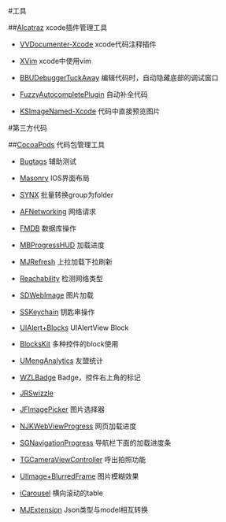 #工具

##[Alcatraz](http://alcatraz.io) xcode插件管理工具


* [VVDocumenter-Xcode](https://github.com/onevcat/VVDocumenter-Xcode) xcode代码注释插件

* [XVim](http://xvim.org) xcode中使用vim

* [BBUDebuggerTuckAway](https://github.com/neonichu/BBUDebuggerTuckAway) 编辑代码时，自动隐藏底部的调试窗口

* [FuzzyAutocompletePlugin](https://github.com/FuzzyAutocomplete/FuzzyAutocompletePlugin) 自动补全代码

* [KSImageNamed-Xcode](https://github.com/ksuther/KSImageNamed-Xcode) 代码中直接预览图片



#第三方代码


##[CocoaPods](https://cocoapods.org) 代码包管理工具

* [Bugtags](https://bugtags.com) 辅助测试

* [Masonry](https://github.com/SnapKit/Masonry) IOS界面布局

* [SYNX](https://github.com/venmo/synx) 批量转换group为folder

* [AFNetworking](https://github.com/AFNetworking/AFNetworking) 网络请求

* [FMDB](https://github.com/ccgus/fmdb) 数据库操作

* [MBProgressHUD](https://github.com/jdg/MBProgressHUD) 加载进度

* [MJRefresh](https://github.com/CoderMJLee/MJRefresh) 上拉加载下拉刷新

* [Reachability](https://github.com/tonymillion/Reachability) 检测网络类型

* [SDWebImage](https://github.com/rs/SDWebImage) 图片加载

* [SSKeychain](https://github.com/soffes/sskeychain) 钥匙串操作

* [UIAlert+Blocks](https://github.com/ryanmaxwell/UIAlertView-Blocks) UIAlertView Block

* [BlocksKit](https://github.com/zwaldowski/BlocksKit) 多种控件的block使用

* [UMengAnalytics](https://cocoapods.org/pods/UMengAnalytics) 友盟统计

* [WZLBadge](https://github.com/weng1250/WZLBadge) Badge，控件右上角的标记

* [JRSwizzle](https://github.com/rentzsch/jrswizzle)

* [JFImagePicker](https://github.com/johnil/JFImagePickerController) 图片选择器

* [NJKWebViewProgress](https://github.com/ninjinkun/NJKWebViewProgress) 网页加载进度

* [SGNavigationProgress](https://github.com/sgryschuk/SGNavigationProgress) 导航栏下面的加载进度条

* [TGCameraViewController](https://github.com/tdginternet/TGCameraViewController) 呼出拍照功能

* [UIImage+BlurredFrame](https://github.com/Adrian2112/UIImage-BlurredFrame) 图片模糊效果

* [iCarousel](https://github.com/nicklockwood/iCarousel) 横向滚动的table

* [MJExtension](https://github.com/CoderMJLee/MJExtension) Json类型与model相互转换



